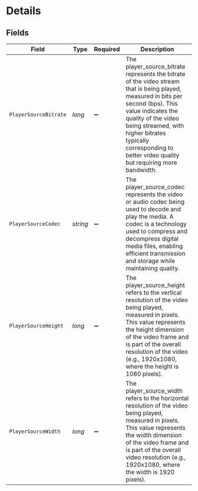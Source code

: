 # Details


## Fields

| Field                                                                                                                                                                                                                                                                                           | Type                                                                                                                                                                                                                                                                                            | Required                                                                                                                                                                                                                                                                                        | Description                                                                                                                                                                                                                                                                                     |
| ----------------------------------------------------------------------------------------------------------------------------------------------------------------------------------------------------------------------------------------------------------------------------------------------- | ----------------------------------------------------------------------------------------------------------------------------------------------------------------------------------------------------------------------------------------------------------------------------------------------- | ----------------------------------------------------------------------------------------------------------------------------------------------------------------------------------------------------------------------------------------------------------------------------------------------- | ----------------------------------------------------------------------------------------------------------------------------------------------------------------------------------------------------------------------------------------------------------------------------------------------- |
| `PlayerSourceBitrate`                                                                                                                                                                                                                                                                           | *long*                                                                                                                                                                                                                                                                                          | :heavy_minus_sign:                                                                                                                                                                                                                                                                              | The player_source_bitrate represents the bitrate of the video stream that is being played, measured in bits per second (bps). This value indicates the quality of the video being streamed, with higher bitrates typically corresponding to better video quality but requiring more bandwidth.<br/> |
| `PlayerSourceCodec`                                                                                                                                                                                                                                                                             | *string*                                                                                                                                                                                                                                                                                        | :heavy_minus_sign:                                                                                                                                                                                                                                                                              | The player_source_codec represents the video or audio codec being used to decode and play the media. A codec is a technology used to compress and decompress digital media files, enabling efficient transmission and storage while maintaining quality.<br/>                                   |
| `PlayerSourceHeight`                                                                                                                                                                                                                                                                            | *long*                                                                                                                                                                                                                                                                                          | :heavy_minus_sign:                                                                                                                                                                                                                                                                              | The player_source_height refers to the vertical resolution of the video being played, measured in pixels. This value represents the height dimension of the video frame and is part of the overall resolution of the video (e.g., 1920x1080, where the height is 1080 pixels).<br/>             |
| `PlayerSourceWidth`                                                                                                                                                                                                                                                                             | *long*                                                                                                                                                                                                                                                                                          | :heavy_minus_sign:                                                                                                                                                                                                                                                                              | The player_source_width refers to the horizontal resolution of the video being played, measured in pixels. This value represents the width dimension of the video frame and is part of the overall video resolution (e.g., 1920x1080, where the width is 1920 pixels).<br/>                     |